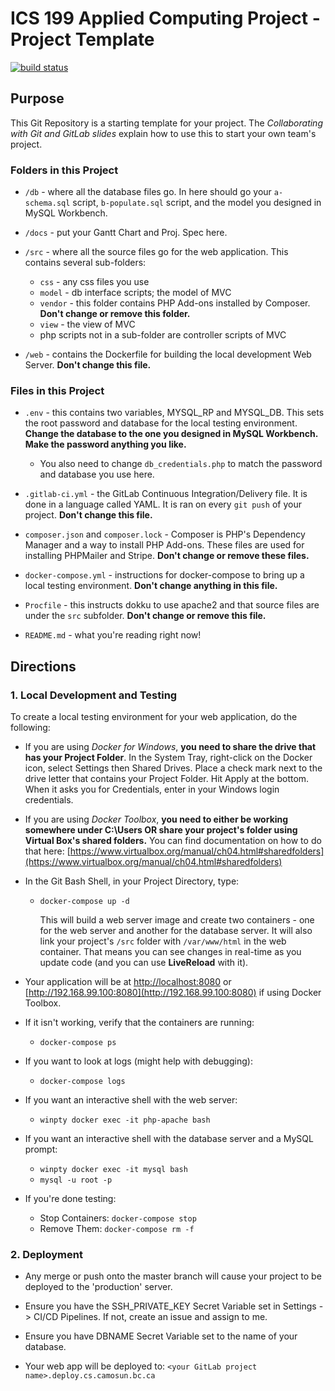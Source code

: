 # ICS 199 Applied Computing Project - Project Template

[![build status](https://gitlab.camosun.bc.ca/ics199/ics199-project-template/badges/master/build.svg)](https://gitlab.camosun.bc.ca/ics199/ics199-project-template/commits/master)

## Purpose

This Git Repository is a starting template for your project. The *Collaborating with Git and GitLab slides* explain how to use this to start your own team's project.

### Folders in this Project

* `/db`  - where all the database files go. In here should go your `a-schema.sql` script, `b-populate.sql` script, and the model you designed in MySQL Workbench.

* `/docs` - put your Gantt Chart and Proj. Spec here.

* `/src` - where all the source files go for the web application. This contains several sub-folders:
  * `css` - any css files you use
  * `model` - db interface scripts; the model of MVC
  * `vendor` - this folder contains PHP Add-ons installed by Composer. **Don't change or remove this folder.**
  * `view` - the view of MVC
  * php scripts not in a sub-folder are controller scripts of MVC

* `/web` - contains the Dockerfile for building the local development Web Server. **Don't change this file.**

### Files in this Project

* `.env` - this contains two variables, MYSQL\_RP and MYSQL\_DB. This sets the root password and database for the local testing environment. **Change the database to the one you designed in MySQL Workbench. Make the password anything you like.**

  * You also need to change `db_credentials.php` to match the password and database you use here.

* `.gitlab-ci.yml` - the GitLab Continuous Integration/Delivery file. It is done in a language called YAML. It is ran on every `git push` of your project. **Don't change this file.**

* `composer.json` and `composer.lock` - Composer is PHP's Dependency Manager and a way to install PHP Add-ons. These files are used for installing PHPMailer and Stripe. **Don't change or remove these files.**

* `docker-compose.yml` - instructions for docker-compose to bring up a local testing environment. **Don't change anything in this file.**

* `Procfile` - this instructs dokku to use apache2 and that source files are under the `src` subfolder. **Don't change or remove this file.**

* `README.md` - what you're reading right now!

## Directions

### 1. Local Development and Testing

To create a local testing environment for your web application, do the following:

* If you are using *Docker for Windows*, **you need to share the drive that has your Project Folder**. In the System Tray, right-click on the Docker icon, select Settings then Shared Drives. Place a check mark next to the drive letter that contains your Project Folder. Hit Apply at the bottom. When it asks you for Credentials, enter in your Windows login credentials.  

* If you are using *Docker Toolbox*, **you need to either be working somewhere under C:\Users OR share your project's folder using Virtual Box's shared folders.** You can find documentation on how to do that here: [https://www.virtualbox.org/manual/ch04.html#sharedfolders](https://www.virtualbox.org/manual/ch04.html#sharedfolders)  

* In the Git Bash Shell, in your Project Directory, type:

  * `docker-compose up -d`

    This will build a web server image and create two containers -
         one for the web server and another for the database server. It will also link your project's `/src` folder with `/var/www/html` in the web container. That means you can see changes in real-time as you update code (and you can use **LiveReload** with it).  

* Your application will be at [http://localhost:8080](http://localhost:8080) or [http://192.168.99.100:8080](http://192.168.99.100:8080) if using Docker Toolbox.  

* If it isn't working, verify that the containers are running:

  * `docker-compose ps`  

* If you want to look at logs (might help with debugging):

  * `docker-compose logs`

* If you want an interactive shell with the web server:

  * `winpty docker exec -it php-apache bash`  

* If you want an interactive shell with the database server and a MySQL prompt:

  * `winpty docker exec -it mysql bash`
  * `mysql -u root -p`  

* If you're done testing:

  * Stop Containers: `docker-compose stop`
  * Remove Them: `docker-compose rm -f`

### 2. Deployment

* Any merge or push onto the master branch will cause your project to be deployed to the 'production' server.

* Ensure you have the SSH\_PRIVATE\_KEY Secret Variable set in Settings -> CI/CD Pipelines. If not, create an issue and assign to me.

* Ensure you have DBNAME Secret Variable set to the name of your database.

* Your web app will be deployed to: `<your GitLab project name>.deploy.cs.camosun.bc.ca`
